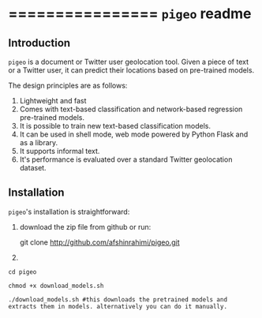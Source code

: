 ================
``pigeo`` readme
================

Introduction
------------

``pigeo`` is a document or Twitter user geolocation tool. Given a piece of text or a Twitter user, it can predict their locations based on pre-trained models.

The design principles are as follows:

1. Lightweight and fast
2. Comes with text-based classification and network-based regression pre-trained models.
3. It is possible to train new text-based classification models.
4. It can be used in shell mode, web mode powered by Python Flask and as a library.
5. It supports informal text.
6. It's performance is evaluated over a standard Twitter geolocation dataset.

Installation
------------

``pigeo``'s installation is straightforward:
1. download the zip file from github or run:
    
    git clone http://github.com/afshinrahimi/pigeo.git

2. 


    cd pigeo
    
    chmod +x download_models.sh
    
    ./download_models.sh #this downloads the pretrained models and extracts them in models. alternatively you can do it manually.
